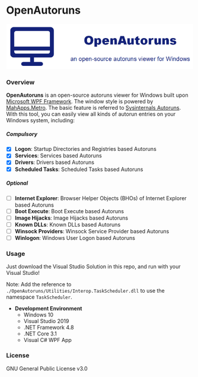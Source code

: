 # OpenAutoruns
<p align="center"><img src=".imgs/logo.png"/></p>

### Overview

**OpenAutoruns** is an open-source autoruns viewer for Windows built upon [Microsoft WPF Framework](https://docs.microsoft.com/en-us/dotnet/desktop/wpf/). The window style is powered by [MahApps.Metro](https://github.com/MahApps/MahApps.Metro). The basic feature is referred to [Sysinternals Autoruns](https://docs.microsoft.com/en-us/sysinternals/downloads/autoruns). With this tool, you can easily view all kinds of autorun entries on your Windows system, including:

##### *Compulsory*

- [x] **Logon**: Startup Directories and Registries based Autoruns
- [x] **Services**: Services based Autoruns
- [x] **Drivers**: Drivers based Autoruns
- [x] **Scheduled Tasks**: Scheduled Tasks based Autoruns

##### *Optional*

- [ ] **Internet Explorer**: Browser Helper Objects (BHOs) of Internet Explorer based Autoruns
- [ ] **Boot Execute**: Boot Execute based Autoruns
- [ ] **Image Hijacks**: Image Hijacks based Autoruns
- [ ] **Known DLLs**: Known DLLs based Autoruns
- [ ] **Winsock Providers**: Winsock Service Provider based Autoruns
- [ ] **Winlogon**: Windows User Logon based Autoruns

### Usage

Just download the Visual Studio Solution in this repo, and run with your Visual Studio! 

Note: Add the reference to `./OpenAutoruns/Utilities/Interop.TaskScheduler.dll` to use the namespace `TaskScheduler`.

* **Development Environment**
  * Windows 10 
  * Visual Studio 2019
  * .NET Framework 4.8
  * .NET Core 3.1
  * Visual C# WPF App

### License

GNU General Public License v3.0

